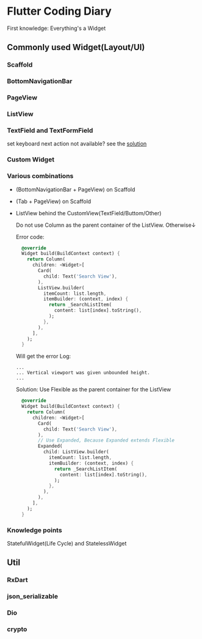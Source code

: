 # Flutter Coding Diary
First knowledge: Everything's a Widget

## Commonly used Widget(Layout/UI)

### Scaffold

### BottomNavigationBar

### PageView

### ListView

### TextField and TextFormField
set keyboard next action not available? see the [solution](https://stackoverflow.com/a/52151733/7368747)

### Custom Widget

### Various combinations

- (BottomNavigationBar + PageView) on Scaffold

- (Tab + PageView) on Scaffold

- ListView behind the CustomView(TextField/Buttom/Other)

    Do not use Column as the parent container of the ListView. Otherwise↓
  
    Error code:
    ```dart
      @override
      Widget build(BuildContext context) {
        return Column(
          children: <Widget>[
            Card(
              child: Text('Search View'),
            ),
            ListView.builder(
              itemCount: list.length,
              itemBuilder: (context, index) {
                return _SearchListItem(
                  content: list[index].toString(),
                );
              },
            ),
          ],
        );
      }
    ```
    
    Will get the error Log:
    ```
    ...
    ... Vertical viewport was given unbounded height.
    ...
    ```
    
    Solution: Use Flexible as the parent container for the ListView
    ```dart
      @override
      Widget build(BuildContext context) {
        return Column(
          children: <Widget>[
            Card(
              child: Text('Search View'),
            ),
            // Use Expanded, Because Expanded extends Flexible
            Expanded(
              child: ListView.builder(
                itemCount: list.length,
                itemBuilder: (context, index) {
                  return _SearchListItem(
                    content: list[index].toString(),
                  );
                },
              ),
            ),
          ],
        );
      }
    ```

### Knowledge points
StatefulWidget(Life Cycle) and StatelessWidget


## Util

### RxDart

### json_serializable

### Dio

### crypto
